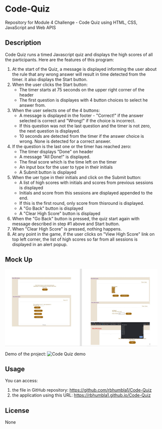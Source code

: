 # Code-Quiz
Repository for Module 4 Challenge - Code Quiz using HTML, CSS, JavaScript and Web APIS

## Description
Code Quiz runs a timed Javascript quiz and displays the high scores of all the participants.  Here are the features of this program:

1. At the start of the Quiz, a message is displayed informing the user about the rule that any wrong answer will result in time detected from the timer.  it also displays the Start button.
2. When the user clicks the Start button:
    * The timer starts at 75 seconds on the upper right corner of the header
    * The first question is displayes with 4 button choices to select he answer from.     
3. When the user selects one of the 4 buttons:
    * A message is displayed in the footer - "Correct!" if the answer selected is correct and "Wrong!" if the choice is incorrect.
    * If this question was not the last question and the timer is not zero, the next question is displayed.
    * 10 seconds are detected from the timer if the answer choice is wrong.   None is detected for a correct answer.
4. If the question is the last one or the timer has reached zero:
    * The timer displays "Done" on header
    * A message "All Done!" is displayed.
    * The final score which is the time left on the timer
    * An input box for the user to type in their initials
    * A Submit button is displayed 
5. When the uer type in their initials and click on the Submit button:
    * A list of high scores with initials and scores from previous sessions is displayed
    * Initials and score from this sessions are displayed appended to the end.
    * If this is the first round, only score from thisround is displayed.
    * A "Go Back" button is displayed
    * A "Clear High Score" button is displayed
6. When the "Go Back" button is pressed, the quiz start again with message described in step #1 above and Start button.
7. When "Clear High Score" is pressed, nothing happens.  
8. At any point in the game, if the user clicks on "View High Score" link on top left corner, the list of high scores so far from all sessions is displayed in an alert popup.


## Mock Up

![Screenshot of the quiz](./assets/images/Screenshot.JPG)

Demo of the project:
![Code Quiz demo](./assets/images/Code-Quiz.gif)


## Usage
You can access:
1. the file in GitHub repository: https://github.com/rbhumbla1/Code-Quiz
2. the application using this URL: https://rbhumbla1.github.io/Code-Quiz

## License
None
